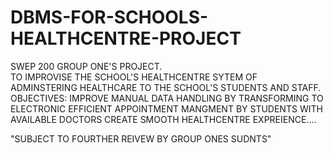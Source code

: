# DBMS-FOR-SCHOOLS-HEALTHCENTRE-PROJECT
SWEP 200 GROUP ONE'S  PROJECT.  
TO IMPROVISE THE SCHOOL'S HEALTHCENTRE SYTEM OF ADMINSTERING HEALTHCARE TO THE SCHOOL'S STUDENTS AND STAFF. 
OBJECTIVES:
  IMPROVE MANUAL DATA HANDLING BY TRANSFORMING TO ELECTRONIC
  EFFICIENT APPOINTMENT MANGMENT BY STUDENTS WITH AVAILABLE DOCTORS
  CREATE SMOOTH HEALTHCENTRE EXPREIENCE....


  "SUBJECT TO FOURTHER REIVEW BY GROUP ONES SUDNTS"
